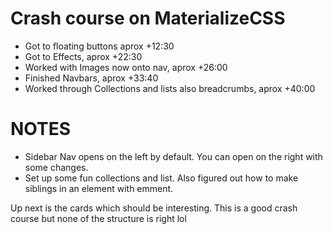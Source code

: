 # Crash course on MaterializeCSS

* Got to floating buttons aprox +12:30
* Got to Effects, aprox +22:30
* Worked with Images now onto nav, aprox +26:00
* Finished Navbars, aprox +33:40
* Worked through Collections and lists also breadcrumbs, aprox +40:00

# NOTES

* Sidebar Nav opens on the left by default. You can open on the right with some changes.
* Set up some fun collections and list. Also figured out how to make siblings in an element with emment.

Up next is the cards which should be interesting. This is a good crash course but none of the structure is right lol

